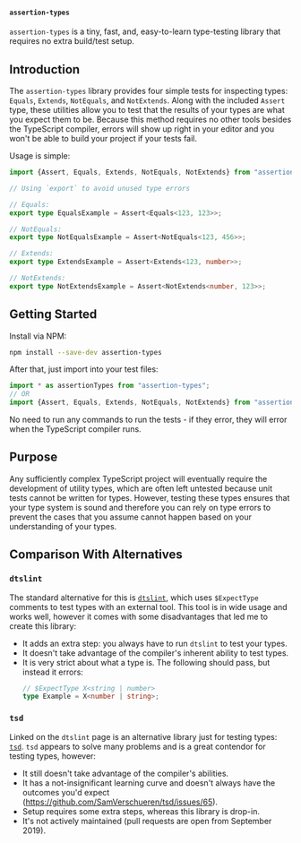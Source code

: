 #### `assertion-types`

`assertion-types` is a tiny, fast, and, easy-to-learn type-testing library that
requires no extra build/test setup.

## Introduction

The `assertion-types` library provides four simple tests for inspecting types:
`Equals`, `Extends`, `NotEquals`, and `NotExtends`. Along with the included
`Assert` type, these utilities allow you to test that the results of your types
are what you expect them to be. Because this method requires no other tools
besides the TypeScript compiler, errors will show up right in your editor and
you won't be able to build your project if your tests fail.

Usage is simple:

```ts
import {Assert, Equals, Extends, NotEquals, NotExtends} from "assertion-types";

// Using `export` to avoid unused type errors

// Equals:
export type EqualsExample = Assert<Equals<123, 123>>;

// NotEquals:
export type NotEqualsExample = Assert<NotEquals<123, 456>>;

// Extends:
export type ExtendsExample = Assert<Extends<123, number>>;

// NotExtends:
export type NotExtendsExample = Assert<NotExtends<number, 123>>;
```

## Getting Started

Install via NPM:

```sh
npm install --save-dev assertion-types
```

After that, just import into your test files:

```ts
import * as assertionTypes from "assertion-types";
// OR
import {Assert, Equals, Extends, NotEquals, NotExtends} from "assertion-types";
```

No need to run any commands to run the tests - if they error, they will error
when the TypeScript compiler runs.

## Purpose

Any sufficiently complex TypeScript project will eventually require the
development of utility types, which are often left untested because unit tests
cannot be written for types. However, testing these types ensures that your type
system is sound and therefore you can rely on type errors to prevent the cases
that you assume cannot happen based on your understanding of your types.

## Comparison With Alternatives

### `dtslint`

The standard alternative for this is
[`dtslint`](https://github.com/microsoft/dtslint), which uses `$ExpectType`
comments to test types with an external tool. This tool is in wide usage and
works well, however it comes with some disadvantages that led me to create this
library:

- It adds an extra step: you always have to run `dtslint` to test your types.
- It doesn't take advantage of the compiler's inherent ability to test types.
- It is very strict about what a type is. The following should pass, but instead
  it errors:
  ```ts
  // $ExpectType X<string | number>
  type Example = X<number | string>;
  ```

### `tsd`

Linked on the `dtslint` page is an alternative library just for testing types:
[`tsd`](https://github.com/SamVerschueren/tsd). `tsd` appears to solve many
problems and is a great contendor for testing types, however:

- It still doesn't take advantage of the compiler's abilities.
- It has a not-insignificant learning curve and doesn't always have the outcomes
  you'd expect (https://github.com/SamVerschueren/tsd/issues/65).
- Setup requires some extra steps, whereas this library is drop-in.
- It's not actively maintained (pull requests are open from September 2019).
